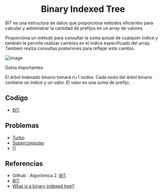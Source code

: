 <h1 align="center"> Binary Indexed Tree </h1>

BIT es una estructura de datos que proporciona métodos eficientes para calcular y administrar la cantidad de prefijos en un array de valores.

Proporciona un método para consultar la suma actual de cualquier índice y también le permite realizar cambios en el índice especificado del array. Tambien realza consultas posteriores para reflejar este cambio.

![image](https://user-images.githubusercontent.com/97768733/193958899-5cc2a88d-ae47-4178-b3cc-2c3197bbabd3.png)

Datos Importantes:

El árbol indexado binario tomará n+1 nodos.
Cada nodo del árbol binario contiene un índice y un valor. El valor es una suma de prefijo.

## Codigo

* [BIT](https://github.com/HugoAlejandro2002/Algoritmos-y-Estructuras-de-Datos/blob/main/Estructuras%20de%20Datos/BIT/bit.cpp).


## Problemas

* [Turbo](https://github.com/HugoAlejandro2002/Algoritmos-y-Estructuras-de-Datos/tree/main/Estructuras%20de%20Datos/BIT/Problems/Turbo)
* [Supercomputer](https://github.com/HugoAlejandro2002/Algoritmos-y-Estructuras-de-Datos/blob/main/Estructuras%20de%20Datos/BIT/Problems/Supercomputer/main.cpp)
* []

## Referencias 

* Github : Algoritmica 2. [BIT](https://github.com/PaulLandaeta/algoritmica2/tree/master/contenido/Estructura_de_datos/BIT).
* [BIT](https://es.wikipedia.org/wiki/%C3%81rbol_binario_indexado).  
* [What is a binary indexed tree?](https://www.educative.io/answers/what-is-a-binary-indexed-tree).
